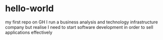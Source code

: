 # hello-world
my first repo on GH
I run a business analysis and technology infrastructure company but realise I need to start software development in order to sell applications effectively

